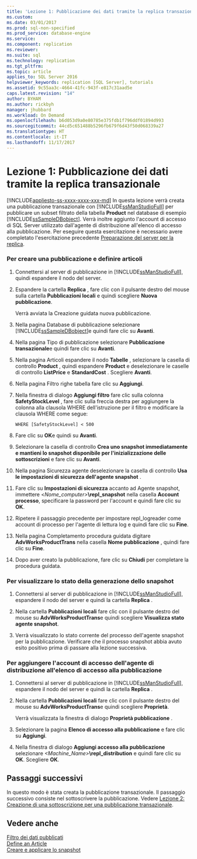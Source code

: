 ```yaml
---
title: 'Lezione 1: Pubblicazione dei dati tramite la replica transazionale | Microsoft Docs'
ms.custom: 
ms.date: 03/01/2017
ms.prod: sql-non-specified
ms.prod_service: database-engine
ms.service: 
ms.component: replication
ms.reviewer: 
ms.suite: sql
ms.technology: replication
ms.tgt_pltfrm: 
ms.topic: article
applies_to: SQL Server 2016
helpviewer_keywords: replication [SQL Server], tutorials
ms.assetid: 9c55aa3c-4664-41fc-943f-e817c31aad5e
caps.latest.revision: "14"
author: BYHAM
ms.author: rickbyh
manager: jhubbard
ms.workload: On Demand
ms.openlocfilehash: b6d053d9a0e80785e375fdb1f796ddf01894d993
ms.sourcegitcommit: 44cd5c651488b5296fb679f6d43f50d068339a27
ms.translationtype: HT
ms.contentlocale: it-IT
ms.lasthandoff: 11/17/2017
---
```

# <a name="lesson-1-publishing-data-using-transactional-replication"></a>Lezione 1: Pubblicazione dei dati tramite la replica transazionale
[!INCLUDE[appliesto-ss-xxxx-xxxx-xxx-md](../../includes/appliesto-ss-xxxx-xxxx-xxx-md.md)] In questa lezione verrà creata una pubblicazione transazionale con [!INCLUDE[ssManStudioFull](../../includes/ssmanstudiofull-md.md)] per pubblicare un subset filtrato della tabella **Product** nel database di esempio [!INCLUDE[ssSampleDBobject](../../includes/sssampledbobject-md.md)]. Verrà inoltre aggiunto l'account di accesso di SQL Server utilizzato dall'agente di distribuzione all'elenco di accesso alla pubblicazione. Per eseguire questa esercitazione è necessario avere completato l'esercitazione precedente [Preparazione del server per la replica](../../relational-databases/replication/tutorial-preparing-the-server-for-replication.md).  
  
### <a name="to-create-a-publication-and-define-articles"></a>Per creare una pubblicazione e definire articoli  
  
1.  Connettersi al server di pubblicazione in [!INCLUDE[ssManStudioFull](../../includes/ssmanstudiofull-md.md)], quindi espandere il nodo del server.  
  
2.  Espandere la cartella **Replica** , fare clic con il pulsante destro del mouse sulla cartella **Pubblicazioni locali** e quindi scegliere **Nuova pubblicazione**.  
  
    Verrà avviata la Creazione guidata nuova pubblicazione.  
  
3.  Nella pagina Database di pubblicazione selezionare [!INCLUDE[ssSampleDBobject](../../includes/sssampledbobject-md.md)]e quindi fare clic su **Avanti**.  
  
4.  Nella pagina Tipo di pubblicazione selezionare **Pubblicazione transazionale**e quindi fare clic su **Avanti**.  
  
5.  Nella pagina Articoli espandere il nodo **Tabelle** , selezionare la casella di controllo **Product** , quindi espandere **Product** e deselezionare le caselle di controllo **ListPrice** e **StandardCost** . Scegliere **Avanti**.  
  
6.  Nella pagina Filtro righe tabella fare clic su **Aggiungi**.  
  
7.  Nella finestra di dialogo **Aggiungi filtro** fare clic sulla colonna **SafetyStockLevel** , fare clic sulla freccia destra per aggiungere la colonna alla clausola WHERE dell'istruzione per il filtro e modificare la clausola WHERE come segue:  
  
    ```  
    WHERE [SafetyStockLevel] < 500  
    ```  
  
8.  Fare clic su **OK**e quindi su **Avanti**.  
  
9. Selezionare la casella di controllo **Crea uno snapshot immediatamente e mantieni lo snapshot disponibile per l'inizializzazione delle sottoscrizioni** e fare clic su **Avanti**.  
  
10. Nella pagina Sicurezza agente deselezionare la casella di controllo **Usa le impostazioni di sicurezza dell'agente snapshot** .  
  
11. Fare clic su **Impostazioni di sicurezza** accanto ad Agente snapshot, immettere \<*Nome_computer>***\repl_snapshot** nella casella **Account processo**, specificare la password per l'account e quindi fare clic su **OK**.  
  
12. Ripetere il passaggio precedente per impostare repl_logreader come account di processo per l'agente di lettura log e quindi fare clic su **Fine**.  
  
13. Nella pagina Completamento procedura guidata digitare **AdvWorksProductTrans** nella casella **Nome pubblicazione** , quindi fare clic su **Fine**.  
  
14. Dopo aver creato la pubblicazione, fare clic su **Chiudi** per completare la procedura guidata.  
  
### <a name="to-view-the-status-of-snapshot-generation"></a>Per visualizzare lo stato della generazione dello snapshot  
  
1.  Connettersi al server di pubblicazione in [!INCLUDE[ssManStudioFull](../../includes/ssmanstudiofull-md.md)], espandere il nodo del server e quindi la cartella **Replica** .  
  
2.  Nella cartella **Pubblicazioni locali** fare clic con il pulsante destro del mouse su **AdvWorksProductTrans**e quindi scegliere **Visualizza stato agente snapshot**.  
  
3.  Verrà visualizzato lo stato corrente del processo dell'agente snapshot per la pubblicazione. Verificare che il processo snapshot abbia avuto esito positivo prima di passare alla lezione successiva.  
  
### <a name="to-add-the-distribution-agent-login-to-the-pal"></a>Per aggiungere l'account di accesso dell'agente di distribuzione all'elenco di accesso alla pubblicazione  
  
1.  Connettersi al server di pubblicazione in [!INCLUDE[ssManStudioFull](../../includes/ssmanstudiofull-md.md)], espandere il nodo del server e quindi la cartella **Replica** .  
  
2.  Nella cartella **Pubblicazioni locali** fare clic con il pulsante destro del mouse su **AdvWorksProductTrans**e quindi scegliere **Proprietà**.  
  
    Verrà visualizzata la finestra di dialogo **Proprietà pubblicazione** .  
  
3.  Selezionare la pagina **Elenco di accesso alla pubblicazione** e fare clic su **Aggiungi**.  
  
4.  Nella finestra di dialogo **Aggiungi accesso alla pubblicazione** selezionare *<Machine_Name>***\repl_distribution** e quindi fare clic su **OK**. Scegliere **OK**.  
  
## <a name="next-steps"></a>Passaggi successivi  
In questo modo è stata creata la pubblicazione transazionale. Il passaggio successivo consiste nel sottoscrivere la pubblicazione. Vedere [Lezione 2: Creazione di una sottoscrizione per una pubblicazione transazionale](../../relational-databases/replication/lesson-2-creating-a-subscription-to-the-transactional-publication.md).  
  
## <a name="see-also"></a>Vedere anche  
[Filtro dei dati pubblicati](../../relational-databases/replication/publish/filter-published-data.md)  
[Define an Article](../../relational-databases/replication/publish/define-an-article.md)  
[Creare e applicare lo snapshot](../../relational-databases/replication/create-and-apply-the-snapshot.md)  
  
  
  
